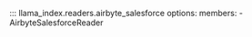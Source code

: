 ::: llama_index.readers.airbyte_salesforce
    options:
      members:
        - AirbyteSalesforceReader
